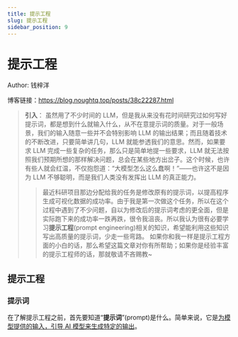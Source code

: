 ```yaml
---
title: 提示工程
slug: 提示工程
sidebar_position: 9
---
```



# 提示工程

Author: 钱梓洋

博客链接：https://blog.noughtq.top/posts/38c22287.html

> <b>引入</b>：
> 虽然用了不少时间的 LLM，但是我从来没有花时间研究过如何写好提示词，都是想到什么就输入什么，从不在意提示词的质量。对于一般场景，我们的输入随意一些并不会特别影响 LLM 的输出结果；而且随着技术的不断改进，只要简单讲几句，LLM 就能参透我们的意思。然而，如果要求 LLM 完成一些复杂的任务，那么只是简单地提一些要求，LLM 就无法按照我们预期所想的那样解决问题，总会在某些地方出岔子。这个时候，也许有些人就会红温，不仅抱怨道：“大模型怎么这么蠢啊！”——也许这不是因为 LLM 不够聪明，而是我们人类没有发挥出 LLM 的真正能力。
> > 最近科研项目那边分配给我的任务是修改原有的提示词，以提高程序生成可视化数据的成功率。由于我是第一次做这个任务，所以在这个过程中遇到了不少问题，自以为修改后的提示词考虑的更全面，但是实际跑下来的成功率一跌再跌，很令我沮丧。所以我认为很有必要学习<b>提示工程</b>(prompt engineering)相关的知识，希望能利用这些知识写出高质量的提示词，少走一些弯路。
> > 如果你和我一样是提示工程方面的小白的话，那么希望这篇文章对你有所帮助；如果你是经验丰富的提示工程师的话，那就敬请不吝赐教~

## 提示工程

### 提示词

在了解提示工程之前，首先要知道“<b>提示词</b>”(prompt)是什么。简单来说，它是<u>为模型提供的输入，引导 AI 模型来生成特定的输出</u>。

